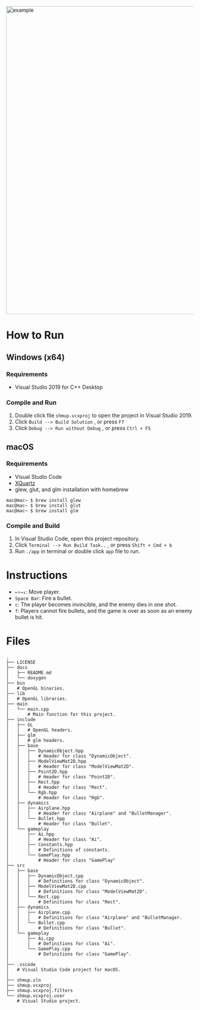 <img width="828" alt="example" src="https://user-images.githubusercontent.com/49421142/111774009-38b85600-88f2-11eb-9250-887b48e16cc9.png">

# How to Run

## Windows (x64)
### Requirements
+ Visual Studio 2019 for C++ Desktop

### Compile and Run
1. Double click file ```shmup.vcxproj``` to open the project in Visual Studio 2019.
2. Click ```Build --> Build Solution``` , or press ```F7```
3. Click ```Debug --> Run without Debug``` , or press ```Ctrl + F5```

## macOS
### Requirements
+ Visual Studio Code
+ [XQuartz](https://www.xquartz.org)
+ glew, glut, and glm installation with homebrew
```console
mac@mac~ $ brew install glew
mac@mac~ $ brew install glut
mac@mac~ $ brew install glm
```
### Compile and Build
1. In Visual Studio Code, open this project repository.
2. Click ```Terminal --> Run Build Task..``` , or press ```Shift + Cmd + b```
3. Run ```./app``` in terminal or double click ```app``` file to run.


# Instructions
+ ``` ←↑→↓ ```: Move player.
+ ``` Space Bar ```: Fire a bullet.
+ ``` c ```: The player becomes invincible, and the enemy dies in one shot.
+ ``` f ```: Players cannot fire bullets, and the game is over as soon as an enemy bullet is hit.

# Files
```shell
.
├── LICENSE
├── docs
│   ├── README.md
│   └── doxygen
├── bin
│   # OpenGL binaries.
├── lib
│   # OpenGL libraries.
├── main
│   └── main.cpp
│       # Main function for this project.
├── include
│   ├── GL
│   │   # OpenGL headers.
│   ├── glm
│   │   # glm headers.
│   ├── base
│   │   ├── DynamicObject.hpp
│   │   │   # Header for class "DynamicObject".
│   │   ├── ModelViewMat2D.hpp
│   │   │   # Header for class "ModelViewMat2D".
│   │   ├── Point2D.hpp
│   │   │   # Header for class "Point2D".
│   │   ├── Rect.hpp
│   │   │   # Header for class "Rect".
│   │   └── Rgb.hpp
│   │       # Header for class "Rgb".
│   ├── dynamics
│   │   ├── Airplane.hpp
│   │   │   # Header for class "Airplane" and "BulletManager".
│   │   └── Bullet.hpp
│   │       # Header for class "Bullet".
│   └── gameplay
│       ├── Ai.hpp
│       │   # Header for class "Ai".
│       ├── Constants.hpp
│       │   # Definitions of constants.
│       └── GamePlay.hpp
│           # Header for class "GamePlay"
├── src
│   ├── base
│   │   ├── DynamicObject.cpp
│   │   │   # Definitions for class "DynamicObject".
│   │   ├── ModelViewMat2D.cpp
│   │   │   # Definitions for class "ModelViewMat2D".
│   │   └── Rect.cpp
│   │       # Definitions for class "Rect".
│   ├── dynamics
│   │   ├── Airplane.cpp
│   │   │   # Definitions for class "Airplane" and "BulletManager.
│   │   └── Bullet.cpp
│   │       # Definitions for class "Bullet".
│   └── gameplay
│       ├── Ai.cpp
│       │   # Definitions for class "Ai".
│       └── GamePlay.cpp
│           # Definitions for class "GamePlay".
│
├── .vscode
│   # Visual Studio Code project for macOS.
│
├── shmup.sln
├── shmup.vcxproj
├── shmup.vcxproj.filters
└── shmup.vcxproj.user
    # Visual Studio project.
```